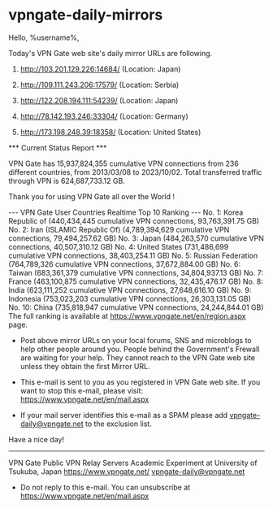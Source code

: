 # vpngate-daily-mirrors

Hello, %username%,

Today's VPN Gate web site's daily mirror URLs are following.

1. http://103.201.129.226:14684/
   (Location: Japan)

2. http://109.111.243.206:17579/
   (Location: Serbia)

3. http://122.208.194.111:54239/
   (Location: Japan)

4. http://78.142.193.246:33304/
   (Location: Germany)

5. http://173.198.248.39:18358/
   (Location: United States)


*** Current Status Report ***

VPN Gate has 15,937,824,355 cumulative VPN connections from 236 different countries, from 2013/03/08 to 2023/10/02.
Total transferred traffic through VPN is 624,687,733.12 GB.

Thank you for using VPN Gate all over the World !


--- VPN Gate User Countries Realtime Top 10 Ranking ---
No. 1: Korea Republic of (440,434,445 cumulative VPN connections, 93,763,391.75 GB)
No. 2: Iran (ISLAMIC Republic Of) (4,789,394,629 cumulative VPN connections, 79,494,257.62 GB)
No. 3: Japan (484,263,570 cumulative VPN connections, 40,507,310.12 GB)
No. 4: United States (731,486,699 cumulative VPN connections, 38,403,254.11 GB)
No. 5: Russian Federation (764,789,326 cumulative VPN connections, 37,672,884.00 GB)
No. 6: Taiwan (683,361,379 cumulative VPN connections, 34,804,937.13 GB)
No. 7: France (463,100,875 cumulative VPN connections, 32,435,476.17 GB)
No. 8: India (623,111,252 cumulative VPN connections, 27,648,616.10 GB)
No. 9: Indonesia (753,023,203 cumulative VPN connections, 26,303,131.05 GB)
No. 10: China (735,818,947 cumulative VPN connections, 24,244,844.01 GB)
The full ranking is available at https://www.vpngate.net/en/region.aspx page.


* Post above mirror URLs on your local forums, SNS and microblogs
  to help other people around you.
  People behind the Government's Frewall are waiting for your help.
  They cannot reach to the VPN Gate web site
  unless they obtain the first Mirror URL.

* This e-mail is sent to you as you registered in VPN Gate web site.
  If you want to stop this e-mail, please visit:
  https://www.vpngate.net/en/mail.aspx

* If your mail server identifies this e-mail as a SPAM
  please add vpngate-daily@vpngate.net to the exclusion list.

Have a nice day!

------------------------------------------------------
VPN Gate Public VPN Relay Servers
Academic Experiment at University of Tsukuba, Japan
https://www.vpngate.net/
vpngate-daily@vpngate.net
* Do not reply to this e-mail.
  You can unsubscribe at https://www.vpngate.net/en/mail.aspx


